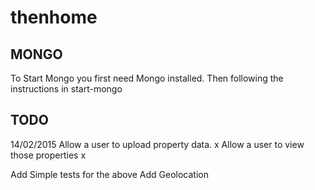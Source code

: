 # thenhome

MONGO
-------------

To Start Mongo you first need Mongo installed. 
Then following the instructions in start-mongo

TODO 
-------------

14/02/2015
Allow a user to upload property data. x
Allow a user to view those properties x

Add Simple tests for the above
Add Geolocation